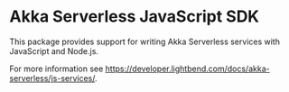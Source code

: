 # Akka Serverless JavaScript SDK

This package provides support for writing Akka Serverless services with JavaScript and Node.js.

For more information see https://developer.lightbend.com/docs/akka-serverless/js-services/.

